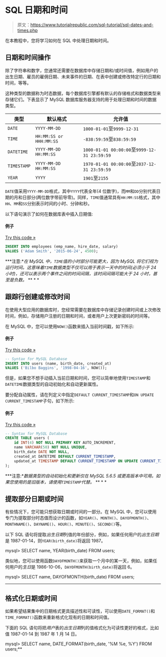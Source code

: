 # SQL 日期和时间

> 原文：<https://www.tutorialrepublic.com/sql-tutorial/sql-dates-and-times.php>

在本教程中，您将学习如何在 SQL 中处理日期和时间。

## 日期和时间操作

除了字符串和数字，您通常还需要在数据库中存储日期和/或时间值，例如用户的出生日期、雇员的雇佣日期、未来事件的日期、在表中创建或修改特定行的日期和时间，等等。

这种类型的数据称为时态数据，每个数据库引擎都有默认的存储格式和数据类型来存储它们。下表显示了 MySQL 数据库服务器支持的用于处理日期和时间的数据类型。

| 类型 | 默认格式 | 允许值 |
| --- | --- | --- |
| `DATE` | `YYYY-MM-DD` | `1000-01-01`至`9999-12-31` |
| `TIME` | `HH:MM:SS or HHH:MM:SS` | `-838:59:59`至`838:59:59` |
| `DATETIME` | `YYYY-MM-DD HH:MM:SS` | `1000-01-01 00:00:00`至`9999-12-31 23:59:59` |
| `TIMESTAMP` | `YYYY-MM-DD HH:MM:SS` | `1970-01-01 00:00:00`至`2037-12-31 23:59:59` |
| `YEAR` | `YYYY` | `1901`至`2155` |

`DATE`值采用`YYYY-MM-DD`格式，其中`YYYY`代表全年(4 位数字)，而`MM`和`DD`分别代表日期的月和日部分(两位数字带前导零)。同样，`TIME`值通常具有`HH:MM:SS`格式，其中`HH`、`MM`和`SS`分别表示时间的小时、分钟和秒。

以下语句演示了如何在数据库表中插入日期值:

#### 例子

[Try this code »](../codelab.php?topic=sql&file=insert-a-date-value-in-table "Try this code using online Editor")

```sql
INSERT INTO employees (emp_name, hire_date, salary)
VALUES ('Adam Smith', '2015-06-24', 4500);
```

 ***注意:**在 MySQL 中，`TIME`值的小时部分可能更大，因为 MySQL 将它们视为运行时间。这意味着`TIME`数据类型不仅可以用于表示一天中的时间(必须小于 24 小时)，还可以表示两个事件之间的时间间隔，该时间间隔可能大于 24 小时，甚至是负数。*  ** * *

## 跟踪行创建或修改时间

在使用大型应用的数据库时，您经常需要在数据库中存储记录创建时间或上次修改时间，例如，存储用户注册的日期和时间，或者用户上次更新密码的时间等。

在 MySQL 中，您可以使用`NOW()`函数来插入当前时间戳，如下所示:

#### 例子

[Try this code »](../codelab.php?topic=sql&file=insert-current-date-and-time-in-table "Try this code using online Editor")

```sql
-- Syntax for MySQL Database 
INSERT INTO users (name, birth_date, created_at)
VALUES ('Bilbo Baggins', '1998-04-16', NOW());
```

但是，如果您不想手动插入当前日期和时间，您可以简单地使用`TIMESTAMP`和`DATETIME`数据类型的自动初始化和自动更新属性。

要分配自动属性，请在列定义中指定`DEFAULT CURRENT_TIMESTAMP`和`ON UPDATE CURRENT_TIMESTAMP`子句，如下所示:

#### 例子

[Try this code »](../codelab.php?topic=sql&file=auto-initialization-of-date-and-time "Try this code using online Editor")

```sql
-- Syntax for MySQL Database 
CREATE TABLE users (
    id INT(4) NOT NULL PRIMARY KEY AUTO_INCREMENT,
    name VARCHAR(50) NOT NULL UNIQUE,
    birth_date DATE NOT NULL,
    created_at DATETIME DEFAULT CURRENT_TIMESTAMP,
    updated_at TIMESTAMP DEFAULT CURRENT_TIMESTAMP ON UPDATE CURRENT_TIMESTAMP
);
```

 ***注意:**数据类型的自动初始化和更新仅在 MySQL 5.6.5 或更高版本中可用。如果您使用的是旧版本，请使用`TIMESTAMP`代替。*  ** * *

## 提取部分日期或时间

有些情况下，您可能只想获取日期或时间的一部分。在 MySQL 中，您可以使用专门为提取部分时态值而设计的函数，如`YEAR()`、`MONTH()`、`DAYOFMONTH()`、`MONTHNAME()`、`DAYNAME()`、`HOUR()`、`MINUTE()`、`SECOND()`等。

以下 SQL 语句将提取*出生日期*列值的年份部分，例如，如果任何用户的*出生日期*是 1987-01-14，则`YEAR(birth_date)`将返回 1987。

mysql> SELECT name, YEAR(birth_date) FROM users;

类似地，您可以使用函数`DAYOFMONTH()`来获取一个月中的某一天，例如，如果任何用户的*生日*是 1986-10-06，`DAYOFMONTH(birth_date)`将返回 6。

mysql> SELECT name, DAYOFMONTH(birth_date) FROM users;

* * *

## 格式化日期或时间

如果希望结果集中的日期格式更具描述性和可读性，可以使用`DATE_FORMAT()`和`TIME_FORMAT()`函数来重新格式化现有的日期和时间值。

下面的 SQL 语句将把*用户*表的*出生日期*列的值格式化为可读性更好的格式，比如值 1987-01-14 到 1987 年 1 月 14 日。

mysql> SELECT name, DATE_FORMAT(birth_date, '%M %e, %Y') FROM users;**